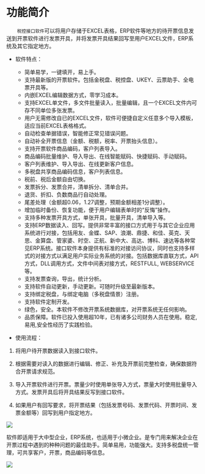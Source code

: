 # 功能简介

　　`税控接口软件`可以将用户存储于EXCEL表格，ERP软件等地方的待开票信息发送到开票软件进行发票开具，并将发票开具结果回写至用户EXCEL文件，ERP系统及其它指定地方。
* 软件特点：
  * 简单易学，一键填开，易上手。
  * 支持最新版的开票软件。包括金税盘、税控盘、UKEY、云票助手、全电票开具等。
  * 内嵌EXCEL编辑数据方式，零学习成本。
  * 支持EXCEL单文件，多文件批量读入，批量编辑，且一个EXCEL文件内可存不同单位多张发票。
  * 用户无需修改自已的EXCEL文件，软件可便捷自定义任意多个导入模板，适应当前EXCEL表格格式。
  * 自动检查单据错误，智能修正常见错误问题。
  * 自动补全开票信息（金额、税额，税率、开票抬头信息）。
  * 支持开票软件商品编码，客户列表导入。
  * 商品编码批量维护、导入导出、在线智能赋码、快捷赋码、手动赋码。
  * 客户列表维护、导入导出、在线更新客户信息。
  * 多税盘共享商品编码信息，客户列表信息。
  * 税前、税后金额自由切换。
  * 发票拆分、发票合并，清单拆分、清单合并。
  * 退货、折扣、负数商品行自动处理。
  * 尾差处理（金额超0.06，1.27调整，预期金额相差1分调整）。
  * 增加临时备份、恢复功能，便于用户编辑表单时的“反悔”操作。
  * 支持多种发票开具方式，单张开具，批量开具，清单导入等。
  * 支持ERP数据读入、回写。提供非常丰富的接口方式用于与其它企业应用系统进行对接，包括用友、金蝶、SAP、浪潮、鼎捷、和佳、英克、天思、金算盘、管家婆、时空、正航、新中大、高达、博科、速达等各种常见ERP系统。接口软件本身提供有标准的对接访问协议，同时也支持多样式的对接方式以满足用户实际业务系统的对接。包括数据库直联方式，API方式，DLL调用方式，文件中间表对接方式，RESTFULL, WEBSERVICE等。
  * 支持发票查询，导出，统计分析。
  * 支持软件自动更新，手动更新。可随时升级至最新版本。
  * 支持绑定税盘，与绑定电脑（多税盘情景）注册。
  * 支持软件定制开发。
  * 绿色，安全。本软件不修改开票系统数据库，对开票系统无任何影响。
  * 品质保障。软件已投入使用超10年，已有诸多公司财务人员在使用。稳定,易用,安全性经历了实践检验。




* 使用流程：

1. 将用户待开票数据读入到接口软件。

2. 根据需要对读入的数据进行编辑、修正、补充及开票前完整检查，确保数据符合开票请求规范。

3. 导入开票软件进行开票。票量少时使用单张导入方式，票量大时使用批量导入方式。发票开具后将开具结果反写到接口软件。

4. 如果用户有回写要求，将开票结果（包括发票号码、发票代码、开票时间、发票金额等）回写到用户指定地方。


![](/static/images/sk/030.jpg)


软件即适用于大中型企业，ERP系统，也适用于小微企业。是专门用来解决企业在开票过程中遇到的种种问题的最佳助手。简单易用，功能强大。支持多税盘统一管理，可共享客户，开票，商品编码等信息。

![](/static/images/sk/boat.jpg)